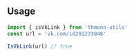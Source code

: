 ## Usage

```jsx
import { isVkLink } from 'thmoon-utils'
const url = 'vk.com/id291273048'

IsVkLink(url) // true

```